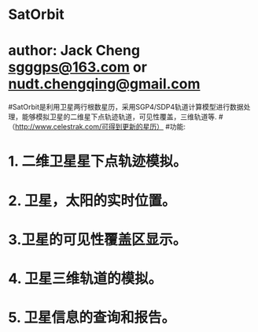 # SatOrbit
# author: Jack Cheng  sgggps@163.com or nudt.chengqing@gmail.com
#SatOrbit是利用卫星两行根数星历，采用SGP4/SDP4轨道计算模型进行数据处理，能够模拟卫星的二维星下点轨迹轨道，可见性覆盖，三维轨道等.
#（http://www.celestrak.com/可得到更新的星历）
#功能:
# 1. 二维卫星星下点轨迹模拟。

# 2. 卫星，太阳的实时位置。

# 3.卫星的可见性覆盖区显示。

# 4. 卫星三维轨道的模拟。

# 5. 卫星信息的查询和报告。



